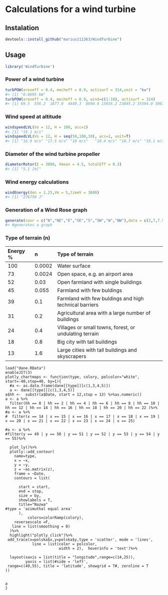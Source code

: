 Calculations for a wind turbine
=========

Instalation
----------

``` r
devtools::install_github("mariusz11363/WindTurbine")
```

Usage
--------

``` r
library('WindTurbine')
```

### Power of a wind turbine

``` r
turbPOW(areoeff = 0.4, mecheff = 0.9, actisurf = 314,unit = "kw")
#> [1] "0.0695 kW"
turbPOW(areoeff = 0.4, mecheff = 0.9, wind=c(1:10), actisurf = 314)
#> [1] 69.5  556.2  1877.0  4449.3  8690.0 15016.2 23845.2 35594.0 50679.8 69519.6
```

### Wind speed at altitude

``` r
windspeedLVL(Vo = 12, H = 100, acc=1)
#> [1] "19.1 m/s"
windspeedLVL(Vo = 12, H = seq(50,100,10), acc=1, unit=T)
#> [1] "16.9 m/s" "17.5 m/s" "18 m/s"   "18.4 m/s" "18.7 m/s" "19.1 m/s"
```

### Diameter of the wind turbine propeller

``` r
diameterRotor(E = 3000, Vmean = 4.5, totalEff = 0.3)
#> [1] "5.1 [m]"
```

### Wind energy calculations

``` r
windEnergy(den = 1.23,Vm = 5,timeV = 3600)
#> [1] "276750 J"
```

### Generation of a Wind Rose graph

``` r
generate(coor = c("N","NE","E","SE","S","SW","W","NW"),data = c(2,7,7.5,2.75,12.75,18,1.25,3.25))
#> #generates a graph
```

### Type of terrain (n)

| Energy %| n      | Type of terrain                                        |
|:--------|:-------|:-------------------------------------------------------|
| 100     | 0.0002 | Water surface                                          |
| 73      | 0.0024 | Open space, e.g. an airport area                       |
| 52      | 0.03   | Open farmland with single buildings                    |
| 45      | 0.055  | Farmland with few buldings                             |
| 39      | 0.1    | Farmland with few buldings and high technical barriers |
| 31      | 0.2    | Agricultural area with a large number of buildings     |
| 24      | 0.4    | Villages or small towns, forest, or undulating terrain |
| 18      | 0.8    | Big city with tall buildings                           |
| 13      | 1.6    | Large cities with tall buildings and skyscrapers       |


```{r}
load("dane.RData")
enableJIT(3)
plotly_chartmaps <- function(type, colory, polcolor="white", start=-40,stop=40, by=1){
  #a <- as.data.frame(dane[[type]][c(1,3,4,5)])
  a <- dane[[type]][c(1,3,4,5)]
a$hh <-  substr(a$Date, start = 12,stop = 13) %>%as.numeric()
a <- a %>%
  filter(hh == 0 | hh == 2 | hh == 4 | hh == 6 | hh == 8 | hh == 10 | hh == 12 | hh == 14 | hh == 16 | hh == 18 | hh == 20 | hh == 22 )%>%
#a <- a %>%  
#  filter(x == 14 | x == 15 | x == 16 | x == 17 | x == 18 | x == 19 | x == 20 | x == 21 | x == 22 | x == 23 | x == 24 | x == 25)

#a <- a %>%
#filter(y == 49 | y == 50 | y == 51 | y == 52 | y == 53 | y == 54 | y == 55)%>%

  plot_ly()%>%
  plotly::add_contour(
    name=type,
    x = ~x, 
    y = ~y,
    z = ~as.matrix(z),
    frame = ~Date,
    contours = list(
      
      start = start,
      end = stop,
      size = by,
      showlabels = T,
      title="Nazwa"
#type = 'azimuthal equal area'
      ),
          colors=colorRamp(colory),
    reversescale =F,
   line = list(smoothing = 0)
  )%>%
  highlight("plotly_click")%>%
 add_trace(x=polska$x,y=polska$y,type = 'scatter', mode = 'lines', 
            line = list(color = polcolor,
                        width = 2),  hoverinfo = 'text')%>%
 
  layout(xaxis = list(title = "longitude",range=c(14,25)),
         yaxis = list(#side = 'left',
 range=c(49,55), title = 'latitude', showgrid = T#, zeroline = T
))


a
}
```
